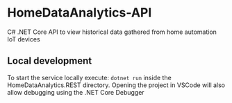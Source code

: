 # HomeDataAnalytics-API
C# .NET Core API to view historical data gathered from home automation IoT devices

## Local development
To start the service locally execute: `dotnet run` inside the HomeDataAnalytics.REST directory.
Opening the project in VSCode will also allow debugging using the .NET Core Debugger
